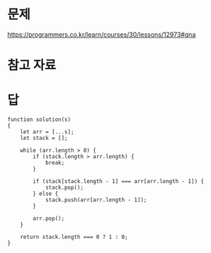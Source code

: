# 문제
https://programmers.co.kr/learn/courses/30/lessons/12973#qna

# 참고 자료

# 답
    function solution(s)
    {
        let arr = [...s];
        let stack = [];

        while (arr.length > 0) {
            if (stack.length > arr.length) {
                break;
            }

            if (stack[stack.length - 1] === arr[arr.length - 1]) {
                stack.pop();
            } else {
                stack.push(arr[arr.length - 1]);
            }

            arr.pop();
        }

        return stack.length === 0 ? 1 : 0;
    }
